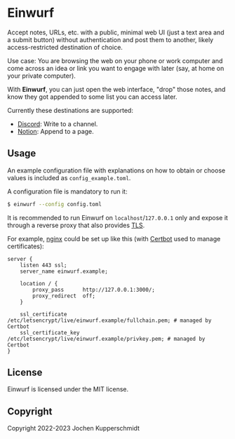 # Einwurf

Accept notes, URLs, etc. with a public, minimal web UI (just a text area
and a submit button) without authentication and post them to another,
likely access-restricted destination of choice.

Use case: You are browsing the web on your phone or work computer and
come across an idea or link you want to engage with later (say, at home
on your private computer).

With **Einwurf**, you can just open the web interface, "drop" those
notes, and know they got appended to some list you can access later.

Currently these destinations are supported:

* [Discord](https://discord.com/): Write to a channel.
* [Notion](https://www.notion.so/): Append to a page.


## Usage

An example configuration file with explanations on how to obtain or
choose values is included as ``config_example.toml``.

A configuration file is mandatory to run it:

```sh
$ einwurf --config config.toml
```

It is recommended to run Einwurf on `localhost`/`127.0.0.1` only and
expose it through a reverse proxy that also provides
[TLS](https://en.wikipedia.org/wiki/Transport_Layer_Security).

For example, [nginx](https://nginx.org/) could be set up like this (with
[Certbot](https://certbot.eff.org/) used to manage certificates):

```nginx
server {
    listen 443 ssl;
    server_name einwurf.example;

    location / {
        proxy_pass      http://127.0.0.1:3000/;
        proxy_redirect  off;
    }

    ssl_certificate /etc/letsencrypt/live/einwurf.example/fullchain.pem; # managed by Certbot
    ssl_certificate_key /etc/letsencrypt/live/einwurf.example/privkey.pem; # managed by Certbot
}
```


## License

Einwurf is licensed under the MIT license.


## Copyright

Copyright 2022-2023 Jochen Kupperschmidt
